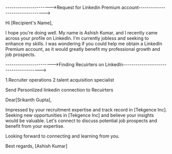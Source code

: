 
---------------------->Request for Linkedin Premium account-------------------------------->

Hi [Recipient's Name],

I hope you're doing well. My name is Ashish Kumar, and I recently came across your profile on LinkedIn. I'm currently jobless and seeking to enhance my skills. I was wondering if you could help me obtain a LinkedIn Premium account, as it would greatly benefit my professional growth and job prospects.


----------------------->Finding Recuirters on LinkedIn--------------------------------------> 

1.Recruiter operations 
2.talent acquisition specialist


Send Personlized linkedin connection to Recuirters

Dear[Srikanth Gupta],

Impressed by your recruitment expertise and track record in [Tekgence Inc]. Seeking new opportunities in [Tekgence Inc] and believe your insights would be valuable. Let's connect to discuss potential job prospects and benefit from your expertise.

Looking forward to connecting and learning from you.

Best regards,
[Ashish Kumar]
